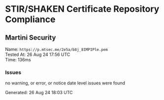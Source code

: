 # STIR/SHAKEN Certificate Repository Compliance

## Martini Security

Name: `https://p.mtsec.me/2e5a/b8j_8IMPIPle.pem`\
Tested At: 26 Aug 24 17:56 UTC\
Time: 136ms

### Issues

no warning, or error, or notice date level issues were found

Generated: 26 Aug 24 18:03 UTC